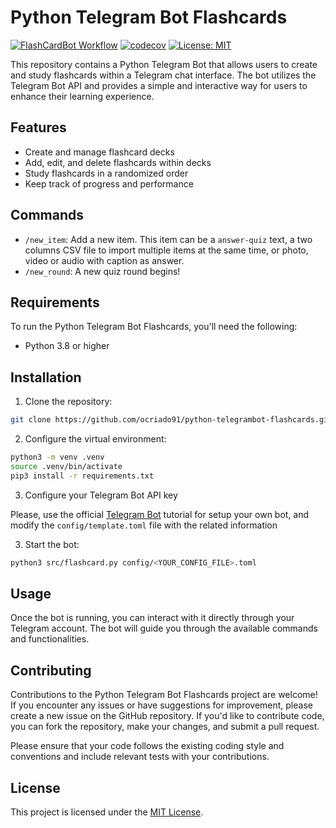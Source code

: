 # Python Telegram Bot Flashcards
[![FlashCardBot Workflow](https://github.com/ocriado91/python-telegrambot-flashcards/actions/workflows/python.yaml/badge.svg)](https://github.com/ocriado91/python-telegrambot-flashcards/actions/workflows/python.yaml)
[![codecov](https://codecov.io/gh/ocriado91/python-telegrambot-flashcards/branch/main/graph/badge.svg?token=bjdlYmQmOw)](https://codecov.io/gh/ocriado91/python-telegrambot-flashcards)
[![License: MIT](https://img.shields.io/badge/License-MIT-yellow.svg)](https://opensource.org/licenses/MIT)

This repository contains a Python Telegram Bot that allows users to create and study flashcards within a Telegram chat interface. The bot utilizes the Telegram Bot API and provides a simple and interactive way for users to enhance their learning experience.

## Features

- Create and manage flashcard decks
- Add, edit, and delete flashcards within decks
- Study flashcards in a randomized order
- Keep track of progress and performance

## Commands

- `/new_item`: Add a new item. This item can be a `answer-quiz` text, a two
  columns CSV file to import multiple items at the same time,
  or photo, video or audio with caption as answer.
- `/new_round`: A new quiz round begins!

## Requirements

To run the Python Telegram Bot Flashcards, you'll need the following:

- Python 3.8 or higher

## Installation

1. Clone the repository:

```bash
git clone https://github.com/ocriado91/python-telegrambot-flashcards.git
```
2. Configure the virtual environment:

```bash
python3 -m venv .venv
source .venv/bin/activate
pip3 install -r requirements.txt
```
3. Configure your Telegram Bot API key

Please, use the official [Telegram Bot](https://core.telegram.org/bots/tutorial) tutorial for setup your own bot, and modify
the `config/template.toml` file with the related information

3. Start the bot:
```bash
python3 src/flashcard.py config/<YOUR_CONFIG_FILE>.toml
```

## Usage
Once the bot is running, you can interact with it directly through your Telegram account. The bot will guide you through the available commands and functionalities.

## Contributing
Contributions to the Python Telegram Bot Flashcards project are welcome! If you encounter any issues or have suggestions for improvement, please create a new issue on the GitHub repository. If you'd like to contribute code, you can fork the repository, make your changes, and submit a pull request.

Please ensure that your code follows the existing coding style and conventions and include relevant tests with your contributions.

## License
This project is licensed under the [MIT License](https://opensource.org/license/mit/).